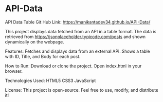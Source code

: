 # API-Data
API Data Table
Git Hub Link:
https://manikantadev34.github.io/API-Data/


This project displays data fetched from an API in a table format. The data is retrieved from 
https://jsonplaceholder.typicode.com/posts and shown dynamically on the webpage.

Features:
Fetches and displays data from an external API.
Shows a table with ID, Title, and Body for each post.

How to Run:
Download or clone the project.
Open index.html in your browser.

Technologies Used:
HTML5
CSS3
JavaScript

License:
This project is open-source. Feel free to use, modify, and distribute it!
